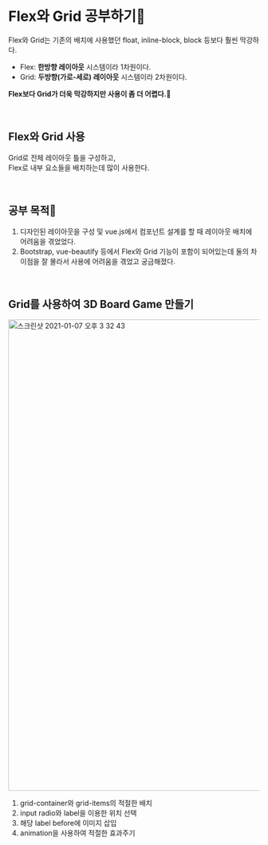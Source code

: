 # Flex와 Grid 공부하기🧸

Flex와 Grid는 기존의 배치에 사용했던 float, inline-block, block 등보다 훨씬 막강하다. <br>
* Flex: **한방향 레이아웃** 시스템이라 1차원이다. <br>
* Grid: **두방향(가로-세로) 레이아웃** 시스템이라 2차원이다. <br>

**Flex보다 Grid가 더욱 막강하지만 사용이 좀 더 어렵다.🙊**

<br>

## Flex와 Grid 사용
Grid로 전체 레이아웃 틀을 구성하고, <br>
Flex로 내부 요소들을 배치하는데 많이 사용한다.

<br>

## 공부 목적📖
1. 디자인된 레이아웃을 구성 및 vue.js에서 컴포넌트 설계를 할 때 레이아웃 배치에 어려움을 겪었었다.
2. Bootstrap, vue-beautify 등에서 Flex와 Grid 기능이 포함이 되어있는데 둘의 차이점을 잘 몰라서 사용에 어려움을 겪었고 궁금해졌다.

<br>

## Grid를 사용하여 3D Board Game 만들기
<img width="945" alt="스크린샷 2021-01-07 오후 3 32 43" src="https://user-images.githubusercontent.com/38209966/103859687-d119a980-50fd-11eb-91d9-afce2c2e0405.png">

1. grid-container와 grid-items의 적절한 배치
2. input radio와 label을 이용한 위치 선택
3. 해당 label before에 이미지 삽입
4. animation을 사용하여 적절한 효과주기
